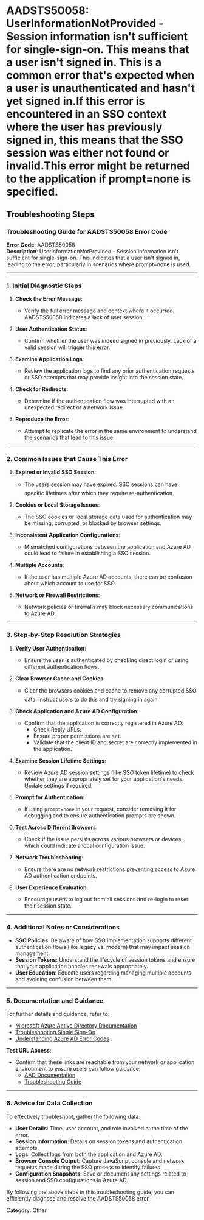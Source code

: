 # AADSTS50058: UserInformationNotProvided - Session information isn't sufficient for single-sign-on. This means that a user isn't signed in. This is a common error that's expected when a user is unauthenticated and hasn't yet signed in.If this error is encountered in an SSO context where the user has previously signed in, this means that the SSO session was either not found or invalid.This error might be returned to the application if prompt=none is specified.


## Troubleshooting Steps
### Troubleshooting Guide for AADSTS50058 Error Code

**Error Code**: AADSTS50058  
**Description**: UserInformationNotProvided - Session information isn't sufficient for single-sign-on. This indicates that a user isn't signed in, leading to the error, particularly in scenarios where prompt=none is used.

---

### 1. Initial Diagnostic Steps

1. **Check the Error Message**:
   - Verify the full error message and context where it occurred. AADSTS50058 indicates a lack of user session.

2. **User Authentication Status**:
   - Confirm whether the user was indeed signed in previously. Lack of a valid session will trigger this error.

3. **Examine Application Logs**:
   - Review the application logs to find any prior authentication requests or SSO attempts that may provide insight into the session state.

4. **Check for Redirects**:
   - Determine if the authentication flow was interrupted with an unexpected redirect or a network issue.

5. **Reproduce the Error**:
   - Attempt to replicate the error in the same environment to understand the scenarios that lead to this issue.

---

### 2. Common Issues that Cause This Error

1. **Expired or Invalid SSO Session**:
   - The users session may have expired. SSO sessions can have specific lifetimes after which they require re-authentication.

2. **Cookies or Local Storage Issues**:
   - The SSO cookies or local storage data used for authentication may be missing, corrupted, or blocked by browser settings.

3. **Inconsistent Application Configurations**:
   - Mismatched configurations between the application and Azure AD could lead to failure in establishing a SSO session.

4. **Multiple Accounts**:
   - If the user has multiple Azure AD accounts, there can be confusion about which account to use for SSO.

5. **Network or Firewall Restrictions**: 
   - Network policies or firewalls may block necessary communications to Azure AD.

---

### 3. Step-by-Step Resolution Strategies

1. **Verify User Authentication**:
   - Ensure the user is authenticated by checking direct login or using different authentication flows.

2. **Clear Browser Cache and Cookies**:
   - Clear the browsers cookies and cache to remove any corrupted SSO data. Instruct users to do this and try signing in again.

3. **Check Application and Azure AD Configuration**:
   - Confirm that the application is correctly registered in Azure AD:
     - Check Reply URLs.
     - Ensure proper permissions are set.
     - Validate that the client ID and secret are correctly implemented in the application.

4. **Examine Session Lifetime Settings**:
   - Review Azure AD session settings (like SSO token lifetime) to check whether they are appropriately set for your application's needs. Update settings if required.

5. **Prompt for Authentication**:
   - If using `prompt=none` in your request, consider removing it for debugging and to ensure authentication prompts are shown.

6. **Test Across Different Browsers**:
   - Check if the issue persists across various browsers or devices, which could indicate a local configuration issue.

7. **Network Troubleshooting**:
   - Ensure there are no network restrictions preventing access to Azure AD authentication endpoints.

8. **User Experience Evaluation**:
   - Encourage users to log out from all sessions and re-login to reset their session state.

---

### 4. Additional Notes or Considerations

- **SSO Policies**: Be aware of how SSO implementation supports different authentication flows (like legacy vs. modern) that may impact session management.
- **Session Tokens**: Understand the lifecycle of session tokens and ensure that your application handles renewals appropriately.
- **User Education**: Educate users regarding managing multiple accounts and avoiding confusion between them.

---

### 5. Documentation and Guidance

For further details and guidance, refer to:

- [Microsoft Azure Active Directory Documentation](https://docs.microsoft.com/en-us/azure/active-directory/)
- [Troubleshooting Single Sign-On](https://docs.microsoft.com/en-us/azure/active-directory/develop/troubleshoot-sso)
- [Understanding Azure AD Error Codes](https://docs.microsoft.com/en-us/azure/active-directory/develop/reference-aadsts-error-codes)

**Test URL Access**: 
- Confirm that these links are reachable from your network or application environment to ensure users can follow guidance:
  - [AAD Documentation](https://docs.microsoft.com/en-us/azure/active-directory/)
  - [Troubleshooting Guide](https://docs.microsoft.com/en-us/azure/active-directory/develop/troubleshoot-sso)

---

### 6. Advice for Data Collection

To effectively troubleshoot, gather the following data:

- **User Details**: Time, user account, and role involved at the time of the error.
- **Session Information**: Details on session tokens and authentication attempts.
- **Logs**: Collect logs from both the application and Azure AD.
- **Browser Console Output**: Capture JavaScript console and network requests made during the SSO process to identify failures.
- **Configuration Snapshots**: Save or document any settings related to session and SSO configurations in Azure AD.

By following the above steps in this troubleshooting guide, you can efficiently diagnose and resolve the AADSTS50058 error.

Category: Other